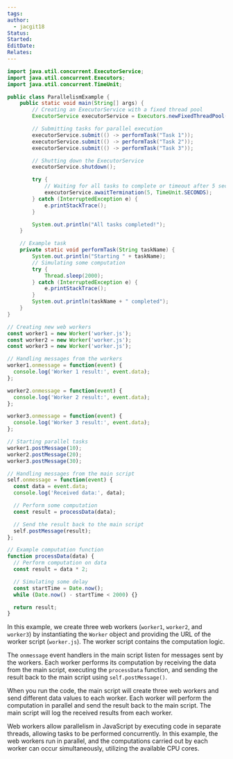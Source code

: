 ```yaml
---
tags: 
author:
  - jacgit18
Status: 
Started: 
EditDate: 
Relates:
---
```

```java
import java.util.concurrent.ExecutorService;
import java.util.concurrent.Executors;
import java.util.concurrent.TimeUnit;

public class ParallelismExample {
    public static void main(String[] args) {
        // Creating an ExecutorService with a fixed thread pool
        ExecutorService executorService = Executors.newFixedThreadPool(3);

        // Submitting tasks for parallel execution
        executorService.submit(() -> performTask("Task 1"));
        executorService.submit(() -> performTask("Task 2"));
        executorService.submit(() -> performTask("Task 3"));

        // Shutting down the ExecutorService
        executorService.shutdown();

        try {
            // Waiting for all tasks to complete or timeout after 5 seconds
            executorService.awaitTermination(5, TimeUnit.SECONDS);
        } catch (InterruptedException e) {
            e.printStackTrace();
        }

        System.out.println("All tasks completed!");
    }

    // Example task
    private static void performTask(String taskName) {
        System.out.println("Starting " + taskName);
        // Simulating some computation
        try {
            Thread.sleep(2000);
        } catch (InterruptedException e) {
            e.printStackTrace();
        }
        System.out.println(taskName + " completed");
    }
}

```










```javascript
// Creating new web workers
const worker1 = new Worker('worker.js');
const worker2 = new Worker('worker.js');
const worker3 = new Worker('worker.js');

// Handling messages from the workers
worker1.onmessage = function(event) {
  console.log('Worker 1 result:', event.data);
};

worker2.onmessage = function(event) {
  console.log('Worker 2 result:', event.data);
};

worker3.onmessage = function(event) {
  console.log('Worker 3 result:', event.data);
};

// Starting parallel tasks
worker1.postMessage(10);
worker2.postMessage(20);
worker3.postMessage(30);
```



```javascript
// Handling messages from the main script
self.onmessage = function(event) {
  const data = event.data;
  console.log('Received data:', data);

  // Perform some computation
  const result = processData(data);

  // Send the result back to the main script
  self.postMessage(result);
};

// Example computation function
function processData(data) {
  // Perform computation on data
  const result = data * 2;

  // Simulating some delay
  const startTime = Date.now();
  while (Date.now() - startTime < 2000) {}

  return result;
}
```

In this example, we create three web workers (`worker1`, `worker2`, and `worker3`) by instantiating the `Worker` object and providing the URL of the worker script (`worker.js`). The worker script contains the computation logic.

The `onmessage` event handlers in the main script listen for messages sent by the workers. Each worker performs its computation by receiving the data from the main script, executing the `processData` function, and sending the result back to the main script using `self.postMessage()`.

When you run the code, the main script will create three web workers and send different data values to each worker. Each worker will perform the computation in parallel and send the result back to the main script. The main script will log the received results from each worker.

Web workers allow parallelism in JavaScript by executing code in separate threads, allowing tasks to be performed concurrently. In this example, the web workers run in parallel, and the computations carried out by each worker can occur simultaneously, utilizing the available CPU cores.